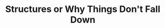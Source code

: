 ---
title: "Structures or Why Things Don't Fall Down"
bookCover: "/assets/book-covers/structures-or-why-things-dont-fall-down.jpg"
slug: "structures-or-why-things-dont-fall-down"
bookAuthor: "J. E. Gordon"
rating: 9
done: false
tags: []
summary: false
detailedNotes: false
amazonLink: ""
amazonAffiliateLink: ""
---